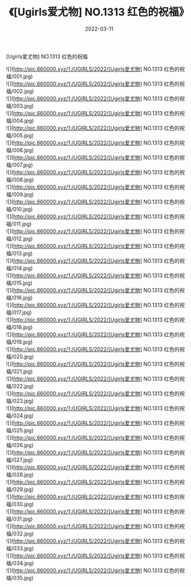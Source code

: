 ﻿---
layout: post
title:  《[Ugirls爱尤物] NO.1313 红色的祝福》
date:   2022-03-11
img: http://pic.660000.xyz/1:/UGIRLS/2022/[Ugirls爱尤物] NO.1313 红色的祝福/000.jpg
categories: [美女, 清纯, 唯美]
---

[Ugirls爱尤物] NO.1313 红色的祝福

 ![](http://pic.660000.xyz/1:/UGIRLS/2022/[Ugirls爱尤物] NO.1313 红色的祝福/001.jpg) <br>![](http://pic.660000.xyz/1:/UGIRLS/2022/[Ugirls爱尤物] NO.1313 红色的祝福/002.jpg) <br>![](http://pic.660000.xyz/1:/UGIRLS/2022/[Ugirls爱尤物] NO.1313 红色的祝福/003.jpg) <br>![](http://pic.660000.xyz/1:/UGIRLS/2022/[Ugirls爱尤物] NO.1313 红色的祝福/004.jpg) <br>![](http://pic.660000.xyz/1:/UGIRLS/2022/[Ugirls爱尤物] NO.1313 红色的祝福/005.jpg) <br>![](http://pic.660000.xyz/1:/UGIRLS/2022/[Ugirls爱尤物] NO.1313 红色的祝福/006.jpg) <br>![](http://pic.660000.xyz/1:/UGIRLS/2022/[Ugirls爱尤物] NO.1313 红色的祝福/007.jpg) <br>![](http://pic.660000.xyz/1:/UGIRLS/2022/[Ugirls爱尤物] NO.1313 红色的祝福/008.jpg) <br>![](http://pic.660000.xyz/1:/UGIRLS/2022/[Ugirls爱尤物] NO.1313 红色的祝福/009.jpg) <br>![](http://pic.660000.xyz/1:/UGIRLS/2022/[Ugirls爱尤物] NO.1313 红色的祝福/010.jpg) <br>![](http://pic.660000.xyz/1:/UGIRLS/2022/[Ugirls爱尤物] NO.1313 红色的祝福/011.jpg) <br>![](http://pic.660000.xyz/1:/UGIRLS/2022/[Ugirls爱尤物] NO.1313 红色的祝福/012.jpg) <br>![](http://pic.660000.xyz/1:/UGIRLS/2022/[Ugirls爱尤物] NO.1313 红色的祝福/013.jpg) <br>![](http://pic.660000.xyz/1:/UGIRLS/2022/[Ugirls爱尤物] NO.1313 红色的祝福/014.jpg) <br>![](http://pic.660000.xyz/1:/UGIRLS/2022/[Ugirls爱尤物] NO.1313 红色的祝福/015.jpg) <br>![](http://pic.660000.xyz/1:/UGIRLS/2022/[Ugirls爱尤物] NO.1313 红色的祝福/016.jpg) <br>![](http://pic.660000.xyz/1:/UGIRLS/2022/[Ugirls爱尤物] NO.1313 红色的祝福/017.jpg) <br>![](http://pic.660000.xyz/1:/UGIRLS/2022/[Ugirls爱尤物] NO.1313 红色的祝福/018.jpg) <br>![](http://pic.660000.xyz/1:/UGIRLS/2022/[Ugirls爱尤物] NO.1313 红色的祝福/019.jpg) <br>![](http://pic.660000.xyz/1:/UGIRLS/2022/[Ugirls爱尤物] NO.1313 红色的祝福/020.jpg) <br>![](http://pic.660000.xyz/1:/UGIRLS/2022/[Ugirls爱尤物] NO.1313 红色的祝福/021.jpg) <br>![](http://pic.660000.xyz/1:/UGIRLS/2022/[Ugirls爱尤物] NO.1313 红色的祝福/022.jpg) <br>![](http://pic.660000.xyz/1:/UGIRLS/2022/[Ugirls爱尤物] NO.1313 红色的祝福/023.jpg) <br>![](http://pic.660000.xyz/1:/UGIRLS/2022/[Ugirls爱尤物] NO.1313 红色的祝福/024.jpg) <br>![](http://pic.660000.xyz/1:/UGIRLS/2022/[Ugirls爱尤物] NO.1313 红色的祝福/025.jpg) <br>![](http://pic.660000.xyz/1:/UGIRLS/2022/[Ugirls爱尤物] NO.1313 红色的祝福/026.jpg) <br>![](http://pic.660000.xyz/1:/UGIRLS/2022/[Ugirls爱尤物] NO.1313 红色的祝福/027.jpg) <br>![](http://pic.660000.xyz/1:/UGIRLS/2022/[Ugirls爱尤物] NO.1313 红色的祝福/028.jpg) <br>![](http://pic.660000.xyz/1:/UGIRLS/2022/[Ugirls爱尤物] NO.1313 红色的祝福/029.jpg) <br>![](http://pic.660000.xyz/1:/UGIRLS/2022/[Ugirls爱尤物] NO.1313 红色的祝福/030.jpg) <br>![](http://pic.660000.xyz/1:/UGIRLS/2022/[Ugirls爱尤物] NO.1313 红色的祝福/031.jpg) <br>![](http://pic.660000.xyz/1:/UGIRLS/2022/[Ugirls爱尤物] NO.1313 红色的祝福/032.jpg) <br>![](http://pic.660000.xyz/1:/UGIRLS/2022/[Ugirls爱尤物] NO.1313 红色的祝福/033.jpg) <br>![](http://pic.660000.xyz/1:/UGIRLS/2022/[Ugirls爱尤物] NO.1313 红色的祝福/034.jpg) <br>![](http://pic.660000.xyz/1:/UGIRLS/2022/[Ugirls爱尤物] NO.1313 红色的祝福/035.jpg) <br>